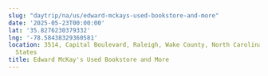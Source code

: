 ```yaml
---
slug: "daytrip/na/us/edward-mckays-used-bookstore-and-more"
date: '2025-05-23T00:00:00'
lat: '35.8276230379332'
lng: '-78.58438329360581'
location: 3514, Capital Boulevard, Raleigh, Wake County, North Carolina, 27604, United
  States
title: Edward McKay's Used Bookstore and More
---
```



